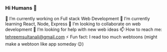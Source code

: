 ### Hi Humans 👋

 🔭 I’m currently working on Full stack Web Development
 🌱 I’m currently learning React, Node, Express 
 👯 I’m looking to collaborate on web development
 🤔 I’m looking for help with new web ideas
 📫 How to reach me: tehreemsultanali@gmail.com
 ⚡ Fun fact: I read too much webtoons (might make a webtoon like app someday :wink:)

